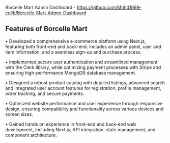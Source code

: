 
Borcelle Mart Admin Dashboard - https://github.com/Mohd1999-collb/Borcelle-Mart-Admin-Dashboard

##

## Features of Borcelle Mart

• Developed a comprehensive e-commerce platform using Next.js,
featuring both front-end and back-end. Includes an admin panel, user
and item information, and a seamless sign-up and purchase process.

• Implemented secure user authentication and streamlined
management with the Clerk library, while optimizing payment
processes with Stripe and ensuring high-performance MongoDB
database management.

• Designed a robust product catalog with detailed listings, advanced
search and integrated user account features for registration, profile
management, order tracking, and secure payments.

• Optimized website performance and user experience through
responsive design, ensuring compatibility and functionality across
various devices and screen sizes.

• Gained hands on experience in front-end and back-end web
development, including Next.js, API integration, state management,
and component architecture.

##
